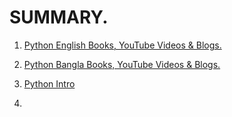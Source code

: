 # SUMMARY.

1. [Python English Books, YouTube Videos & Blogs.](https://github.com/sdshoriot/SD_Shoriot_Library/blob/master/1.%20Python/0.%20Book/1.%20English%20Book.md)

2. [Python Bangla Books, YouTube Videos & Blogs.](https://github.com/sdshoriot/SD_Shoriot_Library/blob/master/1.%20Python/0.%20Book/2.%20Bangla%20Book.md)

3. [Python Intro](https://github.com/sdshoriot/SD_Shoriot_Library/blob/master/1.%20Python/2.%20Python%20Intro.md)

4. 